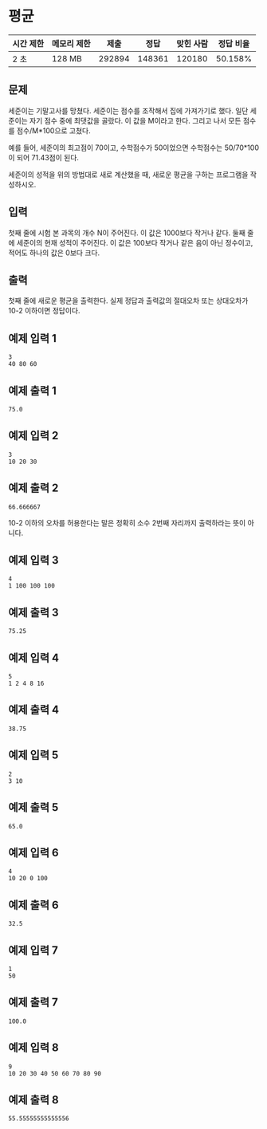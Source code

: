 # 평균

| 시간 제한 | 메모리 제한 | 제출 | 정답 | 맞힌 사람 | 정답 비율 |
| --- | --- | --- | --- | --- | --- |
| 2 초 | 128 MB | 292894 | 148361 | 120180 | 50.158% |

## 문제

세준이는 기말고사를 망쳤다. 세준이는 점수를 조작해서 집에 가져가기로 했다. 일단 세준이는 자기 점수 중에 최댓값을 골랐다. 이 값을 M이라고 한다. 그리고 나서 모든 점수를 점수/M*100으로 고쳤다.

예를 들어, 세준이의 최고점이 70이고, 수학점수가 50이었으면 수학점수는 50/70*100이 되어 71.43점이 된다.

세준이의 성적을 위의 방법대로 새로 계산했을 때, 새로운 평균을 구하는 프로그램을 작성하시오.

## 입력

첫째 줄에 시험 본 과목의 개수 N이 주어진다. 이 값은 1000보다 작거나 같다. 둘째 줄에 세준이의 현재 성적이 주어진다. 이 값은 100보다 작거나 같은 음이 아닌 정수이고, 적어도 하나의 값은 0보다 크다.

## 출력

첫째 줄에 새로운 평균을 출력한다. 실제 정답과 출력값의 절대오차 또는 상대오차가 10-2 이하이면 정답이다.

## 예제 입력 1

```
3
40 80 60

```

## 예제 출력 1

```
75.0

```

## 예제 입력 2

```
3
10 20 30

```

## 예제 출력 2

```
66.666667

```

10-2 이하의 오차를 허용한다는 말은 정확히 소수 2번째 자리까지 출력하라는 뜻이 아니다.

## 예제 입력 3

```
4
1 100 100 100

```

## 예제 출력 3

```
75.25

```

## 예제 입력 4

```
5
1 2 4 8 16

```

## 예제 출력 4

```
38.75

```

## 예제 입력 5

```
2
3 10

```

## 예제 출력 5

```
65.0

```

## 예제 입력 6

```
4
10 20 0 100

```

## 예제 출력 6

```
32.5

```

## 예제 입력 7

```
1
50

```

## 예제 출력 7

```
100.0

```

## 예제 입력 8

```
9
10 20 30 40 50 60 70 80 90

```

## 예제 출력 8

```
55.55555555555556
```
